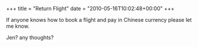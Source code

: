 +++
title = "Return Flight"
date = "2010-05-16T10:02:48+00:00"
+++

If anyone knows how to book a flight and pay in Chinese currency please let me know.

Jen?  any thoughts?
			